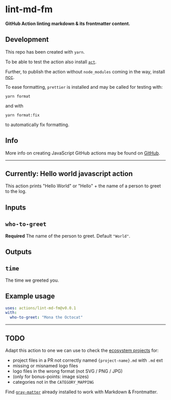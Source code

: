 # lint-md-fm

**GitHub Action linting markdown &amp; its frontmatter content.**

## Development

This repo has been created with `yarn`.

To be able to test the action also install [`act`](https://github.com/nektos/act).

Further, to publish the action without `node_modules` coming in the way,
install [ncc](https://www.npmjs.com/package/@vercel/ncc).

To ease formatting, `prettier` is installed and may be called for testing with:

```shell
yarn format
```

and with

```shell
yarn format:fix
```

to automatically fix formatting.

## Info

More info on creating JavaScript GitHub actions may be found on
[GitHub](https://docs.github.com/en/actions/creating-actions/creating-a-javascript-action).

---

## Currently: Hello world javascript action

This action prints "Hello World" or "Hello" + the name of a person to greet to
the log.

## Inputs

## `who-to-greet`

**Required** The name of the person to greet. Default `"World"`.

## Outputs

## `time`

The time we greeted you.

## Example usage

```yaml
uses: actions/lint-md-fm@v0.0.1
with:
  who-to-greet: "Mona the Octocat"
```

---

## TODO

Adapt this action to one we can use to check the
[ecosystem projects](https://github.com/solana-labs/ecosystem) for:

- project files in a PR not correctly named `{project-name}.md` with `.md` ext
- missing or misnamed logo files
- logo files in the wrong format (not SVG / PNG / JPG)
- (only for bonus-points: image sizes)
- categories not in the `CATEGORY_MAPPING`

Find [`gray-matter`](https://www.npmjs.com/package/gray-matter) already
installed to work with Markdown & Frontmatter.
